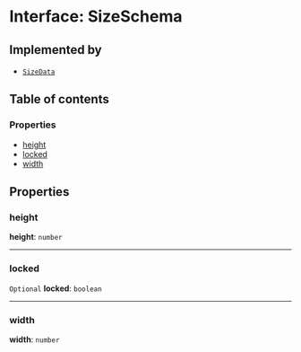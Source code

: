 # Interface: SizeSchema

## Implemented by

* [`SizeData`](/en/auto-docs/free-layout-editor/classes/SizeData.md)

## Table of contents

### Properties

* [height](/en/auto-docs/free-layout-editor/interfaces/SizeSchema-1.md#height)
* [locked](/en/auto-docs/free-layout-editor/interfaces/SizeSchema-1.md#locked)
* [width](/en/auto-docs/free-layout-editor/interfaces/SizeSchema-1.md#width)

## Properties

### height

**height**: `number`

***

### locked

`Optional` **locked**: `boolean`

***

### width

**width**: `number`
